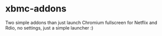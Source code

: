xbmc-addons
===========

Two simple addons than just launch Chromium fullscreen for Netflix and Rdio, no settings, just a simple launcher :)

